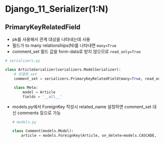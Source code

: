 # Django_11_Serializer(1:N)



## PrimaryKeyRelatedField

- pk를 사용해서 관계 대상을 나타내는데 사용
- 필드가 to many relationships(N)를 나타내면 `many=True`
- comment_set 필드 값을 form-data로 받지 않으므로 `read_only=True`



```python
# serializers.py

class ArticleSerializer(serializers.ModelSerializer):
    # 모델명_set
    comment_set = serializers.PrimaryKeyRelatedField(many=True, read_only=True)
    
    class Meta:
        model = Article
        fields = '__all__'
```



- models.py에서 ForeignKey 작성시 related_name 설정하면 comment_set 대신 comments 등으로 가능

  ```python
  # models.py
  
  class Comment(models.Model):
      article = models.ForeignKey(Article, on_delete=models.CASCADE, related_name='comments')
  ```

  
